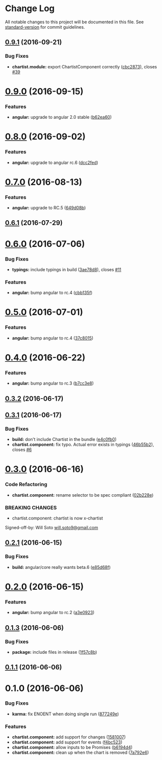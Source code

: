 # Change Log

All notable changes to this project will be documented in this file. See [standard-version](https://github.com/conventional-changelog/standard-version) for commit guidelines.

<a name="0.9.1"></a>
## [0.9.1](https://github.com/paradox41/angular2-chartist/compare/v0.9.0...v0.9.1) (2016-09-21)


### Bug Fixes

* **chartist.module:** export ChartistComponent correctly ([cbc2873](https://github.com/paradox41/angular2-chartist/commit/cbc2873)), closes [#39](https://github.com/paradox41/angular2-chartist/issues/39)



<a name="0.9.0"></a>
# [0.9.0](https://github.com/paradox41/angular2-chartist/compare/v0.8.0...v0.9.0) (2016-09-15)


### Features

* **angular:** upgrade to angular 2.0 stable ([b62ea60](https://github.com/paradox41/angular2-chartist/commit/b62ea60))



<a name="0.8.0"></a>
# [0.8.0](https://github.com/paradox41/angular2-chartist/compare/v0.7.0...v0.8.0) (2016-09-02)


### Features

* **angular:** upgrade to angular rc.6 ([dcc2fed](https://github.com/paradox41/angular2-chartist/commit/dcc2fed))



<a name="0.7.0"></a>
# [0.7.0](https://github.com/paradox41/angular2-chartist/compare/v0.6.1...v0.7.0) (2016-08-13)


### Features

* **angular:** upgrade to RC.5 ([649d08b](https://github.com/paradox41/angular2-chartist/commit/649d08b))



<a name="0.6.1"></a>
## [0.6.1](https://github.com/paradox41/angular2-chartist/compare/v0.6.0...v0.6.1) (2016-07-29)



<a name="0.6.0"></a>
# [0.6.0](https://github.com/paradox41/angular2-chartist/compare/v0.4.0...v0.6.0) (2016-07-06)


### Bug Fixes

* **typings:** include typings in build ([3ae78d8](https://github.com/paradox41/angular2-chartist/commit/3ae78d8)), closes [#11](https://github.com/paradox41/angular2-chartist/issues/11)


### Features

* **angular:** bump angular to rc.4 ([cbb135f](https://github.com/paradox41/angular2-chartist/commit/cbb135f))



<a name="0.5.0"></a>
# [0.5.0](https://github.com/paradox41/angular2-chartist/compare/v0.4.0...v0.5.0) (2016-07-01)


### Features

* **angular:** bump angular to rc.4 ([37c8015](https://github.com/paradox41/angular2-chartist/commit/37c8015))



<a name="0.4.0"></a>
# [0.4.0](https://github.com/paradox41/angular2-chartist/compare/v0.3.2...v0.4.0) (2016-06-22)


### Features

* **angular:** bump angular to rc.3 ([b7cc3e8](https://github.com/paradox41/angular2-chartist/commit/b7cc3e8))



<a name="0.3.2"></a>
## [0.3.2](https://github.com/paradox41/angular2-chartist/compare/v0.3.1...v0.3.2) (2016-06-17)



<a name="0.3.1"></a>
## [0.3.1](https://github.com/paradox41/angular2-chartist/compare/v0.3.0...v0.3.1) (2016-06-17)


### Bug Fixes

* **build:** don't include Chartist in the bundle ([e4c0fb0](https://github.com/paradox41/angular2-chartist/commit/e4c0fb0))
* **chartist.component:** fix typo. Actual error exists in typings ([46b55b2](https://github.com/paradox41/angular2-chartist/commit/46b55b2)), closes [#6](https://github.com/paradox41/angular2-chartist/issues/6)



<a name="0.3.0"></a>
# [0.3.0](https://github.com/paradox41/angular2-chartist/compare/v0.2.1...v0.3.0) (2016-06-16)


### Code Refactoring

* **chartist.component:** rename selector to be spec compliant ([02b228e](https://github.com/paradox41/angular2-chartist/commit/02b228e))


### BREAKING CHANGES

* chartist.component: chartist is now x-chartist

Signed-off-by: Will Soto <will.soto9@gmail.com>



<a name="0.2.1"></a>
## [0.2.1](https://github.com/paradox41/angular2-chartist/compare/v0.2.0...v0.2.1) (2016-06-15)


### Bug Fixes

* **build:** angular/core really wants beta.6 ([e85d68f](https://github.com/paradox41/angular2-chartist/commit/e85d68f))



<a name="0.2.0"></a>
# [0.2.0](https://github.com/paradox41/angular2-chartist/compare/v0.1.3...v0.2.0) (2016-06-15)


### Features

* **angular:** bump angular to rc.2 ([a3e0923](https://github.com/paradox41/angular2-chartist/commit/a3e0923))



<a name="0.1.3"></a>
## [0.1.3](https://github.com/paradox41/angular2-chartist/compare/v0.1.1...v0.1.3) (2016-06-06)


### Bug Fixes

* **package:** include files in release ([1f57c8b](https://github.com/paradox41/angular2-chartist/commit/1f57c8b))



<a name="0.1.1"></a>
## [0.1.1](https://github.com/paradox41/angular2-chartist/compare/v0.1.0...v0.1.1) (2016-06-06)



<a name="0.1.0"></a>
# 0.1.0 (2016-06-06)


### Bug Fixes

* **karma:** fix ENOENT when doing single run ([877249e](https://github.com/paradox41/angular2-chartist/commit/877249e))


### Features

* **chartist.component:** add support for changes ([1581007](https://github.com/paradox41/angular2-chartist/commit/1581007))
* **chartist.component:** add support for events ([f4bc523](https://github.com/paradox41/angular2-chartist/commit/f4bc523))
* **chartist.component:** allow inputs to be Promises ([b6194d4](https://github.com/paradox41/angular2-chartist/commit/b6194d4))
* **chartist.component:** clean up when the chart is removed ([7a792e6](https://github.com/paradox41/angular2-chartist/commit/7a792e6))
